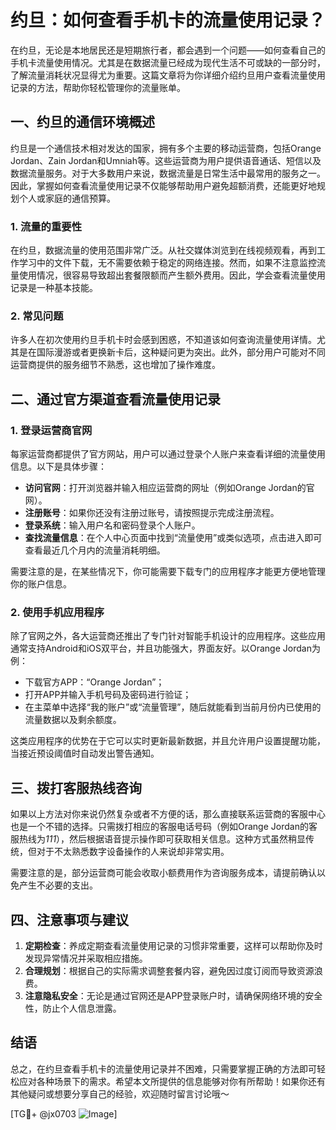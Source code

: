 # 约旦：如何查看手机卡的流量使用记录？

在约旦，无论是本地居民还是短期旅行者，都会遇到一个问题——如何查看自己的手机卡流量使用情况。尤其是在数据流量已经成为现代生活不可或缺的一部分时，了解流量消耗状况显得尤为重要。这篇文章将为你详细介绍约旦用户查看流量使用记录的方法，帮助你轻松管理你的流量账单。

## 一、约旦的通信环境概述

约旦是一个通信技术相对发达的国家，拥有多个主要的移动运营商，包括Orange Jordan、Zain Jordan和Umniah等。这些运营商为用户提供语音通话、短信以及数据流量服务。对于大多数用户来说，数据流量是日常生活中最常用的服务之一。因此，掌握如何查看流量使用记录不仅能够帮助用户避免超额消费，还能更好地规划个人或家庭的通信预算。

### 1. 流量的重要性
在约旦，数据流量的使用范围非常广泛。从社交媒体浏览到在线视频观看，再到工作学习中的文件下载，无不需要依赖于稳定的网络连接。然而，如果不注意监控流量使用情况，很容易导致超出套餐限额而产生额外费用。因此，学会查看流量使用记录是一种基本技能。

### 2. 常见问题
许多人在初次使用约旦手机卡时会感到困惑，不知道该如何查询流量使用详情。尤其是在国际漫游或者更换新卡后，这种疑问更为突出。此外，部分用户可能对不同运营商提供的服务细节不熟悉，这也增加了操作难度。

## 二、通过官方渠道查看流量使用记录

### 1. 登录运营商官网
每家运营商都提供了官方网站，用户可以通过登录个人账户来查看详细的流量使用信息。以下是具体步骤：

- **访问官网**：打开浏览器并输入相应运营商的网址（例如Orange Jordan的官网）。
- **注册账号**：如果你还没有注册过账号，请按照提示完成注册流程。
- **登录系统**：输入用户名和密码登录个人账户。
- **查找流量信息**：在个人中心页面中找到“流量使用”或类似选项，点击进入即可查看最近几个月内的流量消耗明细。

需要注意的是，在某些情况下，你可能需要下载专门的应用程序才能更方便地管理你的账户信息。

### 2. 使用手机应用程序
除了官网之外，各大运营商还推出了专门针对智能手机设计的应用程序。这些应用通常支持Android和iOS双平台，并且功能强大，界面友好。以Orange Jordan为例：

- 下载官方APP：“Orange Jordan”；
- 打开APP并输入手机号码及密码进行验证；
- 在主菜单中选择“我的账户”或“流量管理”，随后就能看到当前月份内已使用的流量数据以及剩余额度。

这类应用程序的优势在于它可以实时更新最新数据，并且允许用户设置提醒功能，当接近预设阈值时自动发出警告通知。

## 三、拨打客服热线咨询

如果以上方法对你来说仍然复杂或者不方便的话，那么直接联系运营商的客服中心也是一个不错的选择。只需拨打相应的客服电话号码（例如Orange Jordan的客服热线为*111*），然后根据语音提示操作即可获取相关信息。这种方式虽然稍显传统，但对于不太熟悉数字设备操作的人来说却非常实用。

需要注意的是，部分运营商可能会收取小额费用作为咨询服务成本，请提前确认以免产生不必要的支出。

## 四、注意事项与建议

1. **定期检查**：养成定期查看流量使用记录的习惯非常重要，这样可以帮助你及时发现异常情况并采取相应措施。
2. **合理规划**：根据自己的实际需求调整套餐内容，避免因过度订阅而导致资源浪费。
3. **注意隐私安全**：无论是通过官网还是APP登录账户时，请确保网络环境的安全性，防止个人信息泄露。

## 结语

总之，在约旦查看手机卡的流量使用记录并不困难，只需要掌握正确的方法即可轻松应对各种场景下的需求。希望本文所提供的信息能够对你有所帮助！如果你还有其他疑问或想要分享自己的经验，欢迎随时留言讨论哦～

[TG💪+ @jx0703 ![Image](https://github.com/user-attachments/assets/dbca1d08-cadb-493c-b0ec-ad6f7a83f270)]